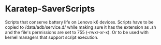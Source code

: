 # Karatep-SaverScripts
Scripts that conserve battery life on Lenovo k6 devices.
Scripts have to be copied to /data/adb/service.d/ while making sure it has the extension as .sh and the file's permissions are set to 755 (-rwxr-xr-x).
Or to be used with kernel managers that support script execution.

